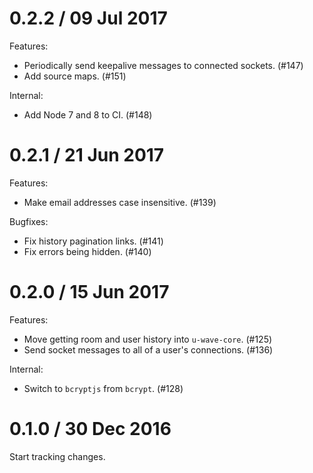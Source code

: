 # 0.2.2 / 09 Jul 2017

Features:

 * Periodically send keepalive messages to connected sockets. (#147)
 * Add source maps. (#151)

Internal:

 * Add Node 7 and 8 to CI. (#148)

# 0.2.1 / 21 Jun 2017

Features:

 * Make email addresses case insensitive. (#139)

Bugfixes:

 * Fix history pagination links. (#141)
 * Fix errors being hidden. (#140)

# 0.2.0 / 15 Jun 2017

Features:

 * Move getting room and user history into `u-wave-core`. (#125)
 * Send socket messages to all of a user's connections. (#136)

Internal:

 * Switch to `bcryptjs` from `bcrypt`. (#128)

# 0.1.0 / 30 Dec 2016

Start tracking changes.
